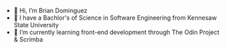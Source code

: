 - 👋 Hi, I’m Brian Dominguez
- 👀 I have a Bachlor's of Science in Software Engineering from Kennesaw State University
- 🌱 I’m currently learning front-end development through The Odin Project & Scrimba



<!---
BrianDoming/BrianDoming is a ✨ special ✨ repository because its `README.md` (this file) appears on your GitHub profile.
You can click the Preview link to take a look at your changes.
--->

